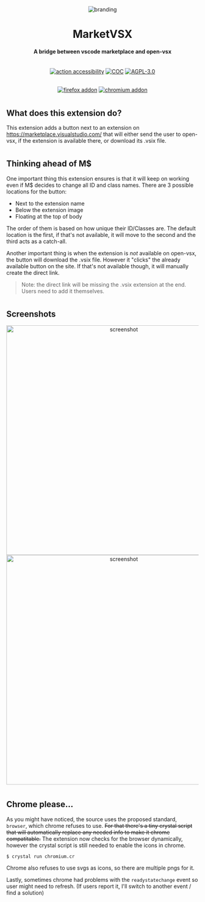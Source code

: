 <p align="center">
  <img alt="branding" src="https://i.imgur.com/JFh156k.png">
</p>
<h1 align="center">MarketVSX</h1>
<h4 align="center">A bridge between vscode marketplace and open-vsx</h4>
<p align="center">
  <br />
    <a href="https://github.com/marketplace/actions/action-accessibility"><img src="https://img.shields.io/badge/ACTION-ACCESSIBILITY-396baf.svg?style=for-the-badge&labelColor=f8eae3" alt="action accessibility" /></a>
    <a href="https://github.com/GeopJr/MarketVSX/blob/main/CODE_OF_CONDUCT.md"><img src="https://img.shields.io/badge/Contributor%20Covenant-v2.0%20adopted-ff69b4.svg?style=for-the-badge&labelColor=f8eae3" alt="COC" /></a>
    <a href="https://github.com/GeopJr/MarketVSX/blob/main/LICENSE"><img src="https://img.shields.io/badge/LICENSE-AGPL--3.0-000000.svg?style=for-the-badge&labelColor=f8eae3" alt="AGPL-3.0" /></a>
</p>
<p align="center">
  <br />
    <a href="https://addons.mozilla.org/en-US/firefox/addon/marketvsx/"><img src="https://i.imgur.com/UkbNoME.png" alt="firefox addon" /></a>
    <a href="https://chrome.google.com/webstore/detail/marketvsx/fcoiikfhfempfajefakhkjlkmloihmlp"><img src="https://i.imgur.com/TSTwptM.png" alt="chromium addon" /></a>
</p>

# 

## What does this extension do?

This extension adds a button next to an extension on https://marketplace.visualstudio.com/ that will either send the user to open-vsx, if the extension is available there, or download its .vsix file.

#

## Thinking ahead of M$

One important thing this extension ensures is that it will keep on working even if M$ decides to change all ID and class names.
There are 3 possible locations for the button:
- Next to the extension name
- Below the extension image
- Floating at the top of body

The order of them is based on how unique their ID/Classes are. The default location is the first, if that's not available, it will move to the second and the third acts as a catch-all.

Another important thing is when the extension is *not* available on open-vsx, the button will download the .vsix file. However it "clicks" the already available button on the site. If that's not available though, it will manually create the direct link.
> Note: the direct link will be missing the .vsix extension at the end. Users need to add it themselves.

#

## Screenshots

<p align="center">
    <img alt="screenshot" width="600" src="https://i.imgur.com/JwqqVNQ.png"><br />
    <img alt="screenshot" width="600" src="https://i.imgur.com/ygktdG1.png">
</p>

#

## Chrome please...

As you might have noticed, the source uses the proposed standard, `browser`, which chrome refuses to use. ~~For that there's a tiny crystal script that will automatically replace any needed info to make it chrome compatitable.~~
The extension now checks for the browser dynamically, however the crystal script is still needed to enable the icons in chrome.

`$ crystal run chromium.cr`

Chrome also refuses to use svgs as icons, so there are multiple pngs for it.

Lastly, sometimes chrome had problems with the `readystatechange` event so user might need to refresh. (If users report it, I'll switch to another event / find a solution)

#
